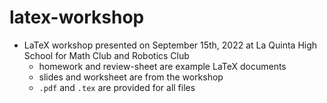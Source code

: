 # latex-workshop

- LaTeX workshop presented on September 15th, 2022 at La Quinta High School for Math
Club and Robotics Club
    - homework and review-sheet are example LaTeX documents
    - slides and worksheet are from the workshop
    - `.pdf` and `.tex` are provided for all files
